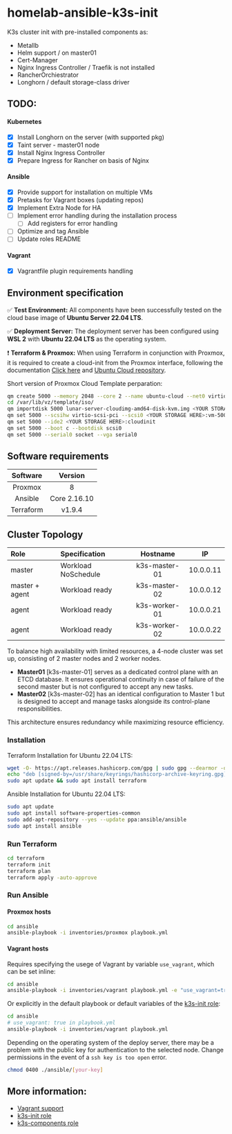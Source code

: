 # homelab-ansible-k3s-init

K3s cluster init with pre-installed components as:
 - Metallb
 - Helm support / on master01
 - Cert-Manager
 - Nginx Ingress Controller / Traefik is not installed
 - RancherOrchiestrator
 - Longhorn / default storage-class driver

## TODO:
#### Kubernetes
- [X] Install Longhorn on the server (with supported pkg)
- [X] Taint server - master01 node
- [X] Install Nginx Ingress Controller
- [X] Prepare Ingress for Rancher on basis of Nginx
#### Ansible
- [X] Provide support for installation on multiple VMs
- [X] Pretasks for Vagrant boxes (updating repos)
- [X] Implement Extra Node for HA
- [ ] Implement error handling during the installation process
    - [ ] Add registers for error handling
- [ ] Optimize and tag Ansible
- [ ] Update roles README
#### Vagrant
- [X] Vagrantfile plugin requirements handling

## Environment specification

✅ **Test Environment:** All components have been successfully tested on the cloud base image of **Ubuntu Server 22.04 LTS**.

✅ **Deployment Server:** The deployment server has been configured using **WSL 2** with **Ubuntu 22.04 LTS** as the operating system.

❗ **Terraform & Proxmox:** When using Terraform in conjunction with Proxmox, it is required to create a cloud-init from the Proxmox interface, following the documentation [Click here](https://pve.proxmox.com/wiki/Cloud-Init_Support) and [Ubuntu Cloud repository](https://cloud-images.ubuntu.com/jammy/current/).

Short version of Proxmox Cloud Template perparation:
 ```bash
qm create 5000 --memory 2048 --core 2 --name ubuntu-cloud --net0 virtio,bridge=vmbr0
cd /var/lib/vz/template/iso/
qm importdisk 5000 lunar-server-cloudimg-amd64-disk-kvm.img <YOUR STORAGE HERE>
qm set 5000 --scsihw virtio-scsi-pci --scsi0 <YOUR STORAGE HERE>:vm-5000-disk-0
qm set 5000 --ide2 <YOUR STORAGE HERE>:cloudinit
qm set 5000 --boot c --bootdisk scsi0
qm set 5000 --serial0 socket --vga serial0
```

## Software requirements

| Software   | Version    |
|:----------:|:----------:|
| Proxmox    |     8      |
| Ansible    |     Core 2.16.10       |
| Terraform  |     v1.9.4       |

## Cluster Topology
| Role       | Specification    | Hostname        |IP               |
|:----------|:----------------|:---------------:|:---------------:|
| master     | Workload NoSchedule  | k3s-master-01 |     10.0.0.11   |
| master + agent     | Workload ready   | k3s-master-02 |     10.0.0.12   |
| agent      | Workload ready   | k3s-worker-01 |     10.0.0.21   |
| agent      | Workload ready   | k3s-worker-02 |     10.0.0.22   |

To balance high availability with limited resources, a 4-node cluster was set up, consisting of 2 master nodes and 2 worker nodes.

- **Master01** [k3s-master-01] serves as a dedicated control plane with an ETCD database. It ensures operational continuity in case of failure of the second master but is not configured to accept any new tasks.
- **Master02** [k3s-master-02] has an identical configuration to Master 1 but is designed to accept and manage tasks alongside its control-plane responsibilities.

This architecture ensures redundancy while maximizing resource efficiency.

### Installation
Terraform Installation for Ubuntu 22.04 LTS:
```bash
wget -O- https://apt.releases.hashicorp.com/gpg | sudo gpg --dearmor -o /usr/share/keyrings/hashicorp-archive-keyring.gpg
echo "deb [signed-by=/usr/share/keyrings/hashicorp-archive-keyring.gpg] https://apt.releases.hashicorp.com $(lsb_release -cs) main" | sudo tee /etc/apt/sources.list.d/hashicorp.list
sudo apt update && sudo apt install terraform
```
Ansible Installation for Ubuntu 22.04 LTS:
```bash
sudo apt update
sudo apt install software-properties-common
sudo add-apt-repository --yes --update ppa:ansible/ansible
sudo apt install ansible
```

### Run Terraform
```bash
cd terraform
terraform init
terraform plan
terraform apply -auto-approve
```

### Run Ansible
#### Proxmox hosts
```bash
cd ansible
ansible-playbook -i inventories/proxmox playbook.yml
```

#### Vagrant hosts
Requires specifying the usege of Vagrant by variable `use_vagrant`, which can be set inline:
```bash
cd ansible
ansible-playbook -i inventories/vagrant playbook.yml -e "use_vagrant=true"
```
Or explicitly in the default playbook or default variables of the [k3s-init role](./ansible/roles/k3s-init/README.md):
```bash
cd ansible
# use_vagrant: true in playbook.yml
ansible-playbook -i inventories/vagrant playbook.yml
```

Depending on the operating system of the deploy server, there may be a problem with the public key for authentication to the selected node. Change permissions in the event of a `ssh key is too open` error.
```bash
chmod 0400 ./ansible/[your-key]
```

## More information:
- [Vagrant support](./vagrant/README.md)
- [k3s-init role](./ansible/roles/k3s-init/README.md)
- [k3s-components role](./ansible/roles/k3s-components/README.md)
